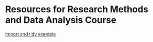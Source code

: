 # Resources for Research Methods and Data Analysis Course



[Import and tidy example](https://ianhandel.github.io/rmda_r_course/tidyverse_tidying_example_2017-11-21/tidyverse_tidying_example_2017-11-21.html)